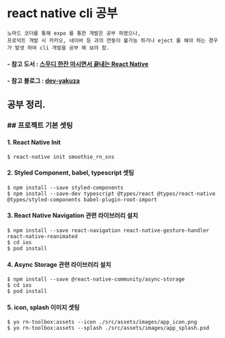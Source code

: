 # react native cli 공부

```
노마드 코더를 통해 expo 를 통한 개발은 공부 하였으나,
프로덕트 개발 시 카카오, 네이버 등 과의 연동이 불가능 하거나 eject 를 해야 하는 경우가 발생 하여 cli 개발을 공부 해 보려 함.
```

#### - 참고 도서 : [스무디 한잔 마시면서 끝내는 React Native](http://www.yes24.com/Product/Goods/82895471?Acode=101)

#### - 참고 블로그 : [dev-yakuza](https://dev-yakuza.github.io/ko/)

## 공부 정리.

### ## 프로젝트 기본 셋팅

#### 1. React Native Init

```
$ react-native init smoothie_rn_sns
```

#### 2. Styled Component, babel, typescript 셋팅

```
$ npm install --save styled-components
$ npm install --save-dev typescript @types/react @types/react-native @types/styled-components babel-plugin-root-import
```

#### 3. React Native Navigation 관련 라이브러리 설치

```
$ npm install --save react-navigation react-native-gesture-handler react-native-reanimated
$ cd ios
$ pod install
```

#### 4. Async Storage 관련 라이브러리 설치

```
$ npm install --save @react-native-community/async-storage
$ cd ios
$ pod install
```

#### 5. icon, splash 이미지 셋팅

```
$ yo rn-toolbox:assets --icon ./src/assets/images/app_icon.png
$ yo rn-toolbox:assets --splash ./src/assets/images/app_splash.psd
```
